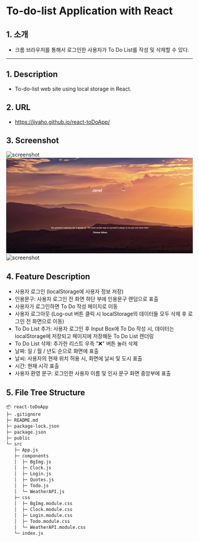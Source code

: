 # To-do-list Application with React

## 1. 소개

- 크롬 브라우저를 통해서 로그인한 사용자가 To Do List를 작성 및 삭제할 수 있다.

---

## 1. Description

- To-do-list web site using local storage in React.

## 2. URL

- https://jiyaho.github.io/react-toDoApp/

## 3. Screenshot

<img src="public/react_to-do-list01.png" alt="screenshot">
<img src="public/react_to-do-list02.png" alt="screenshot">
<img src="public/react_to-do-list03.png" alt="screenshot">

## 4. Feature Description

- 사용자 로그인 (localStorage에 사용자 정보 저장)
- 인용문구: 사용자 로그인 전 화면 하단 부에 인용문구 랜덤으로 표출
- 사용자가 로그인하면 To Do 작성 페이지로 이동
- 사용자 로그아웃 (Log-out 버튼 클릭 시 localStorage의 데이터들 모두 삭제 후 로그인 전 화면으로 이동)
- To Do List 추가: 사용자 로그인 후 Input Box에 To Do 작성 시, 데이터는 localStorage에 저장되고 페이지에 저장해둔 To Do List 렌더링
- To Do List 삭제: 추가한 리스트 우측 "❌" 버튼 눌러 삭제
- 날짜: 일 / 월 / 년도 순으로 화면에 표출
- 날씨: 사용자의 현재 위치 허용 시, 화면에 날씨 및 도시 표출
- 시간: 현재 시각 표출
- 사용자 환영 문구: 로그인한 사용자 이름 및 인사 문구 화면 중앙부에 표출

## 5. File Tree Structure

```
📦 react-toDoApp
├─ .gitignore
├─ README.md
├─ package-lock.json
├─ package.json
├─ public
└─ src
   ├─ App.js
   ├─ components
   │  ├─ BgImg.js
   │  ├─ Clock.js
   │  ├─ Login.js
   │  ├─ Quotes.js
   │  ├─ Todo.js
   │  └─ WeatherAPI.js
   ├─ css
   │  ├─ BgImg.module.css
   │  ├─ Clock.module.css
   │  ├─ Login.module.css
   │  ├─ Todo.module.css
   │  └─ WeatherAPI.module.css
   └─ index.js
```
